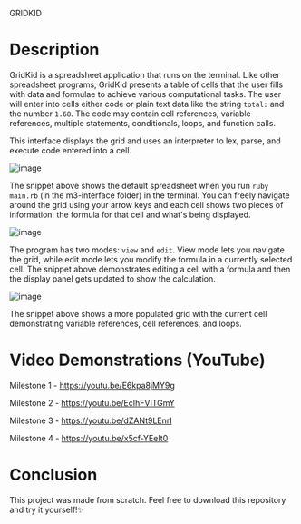 GRIDKID

# Description
GridKid is a spreadsheet application that runs on the terminal. Like other spreadsheet programs, GridKid presents a table of cells that the user fills with data and formulae to achieve various computational tasks. The user will enter into cells either code or plain text data like the string `total:` and the number `1.68`. The code may contain cell references, variable references, multiple statements, conditionals, loops, and function calls.

This interface displays the grid and uses an interpreter to lex, parse, and execute code entered into a cell.

![image](https://github.com/user-attachments/assets/1a36ea73-99a5-4aba-8ed3-440fbba8c380)

The snippet above shows the default spreadsheet when you run `ruby main.rb` (in the m3-interface folder) in the terminal. You can freely navigate around the grid using your arrow keys and each cell shows two pieces of information: the formula for that cell and what's being displayed.


![image](https://github.com/user-attachments/assets/87e070dd-671c-44ad-8825-1dbf5f339e6c)

The program has two modes: `view` and `edit`. View mode lets you navigate the grid, while edit mode lets you modify the formula in a currently selected cell. The snippet above demonstrates editing a cell with a formula and then the display panel gets updated to show the calculation.

![image](https://github.com/user-attachments/assets/ed36dea9-778c-41d6-968b-12732ccd2308)

The snippet above shows a more populated grid with the current cell demonstrating variable references, cell references, and loops.

# Video Demonstrations (YouTube)
Milestone 1 - https://youtu.be/E6kpa8jMY9g

Milestone 2 - https://youtu.be/EcIhFVITGmY

Milestone 3 - https://youtu.be/dZANt9LEnrI

Milestone 4 - https://youtu.be/x5cf-YEeIt0

# Conclusion
This project was made from scratch. Feel free to download this repository and try it yourself!✨
